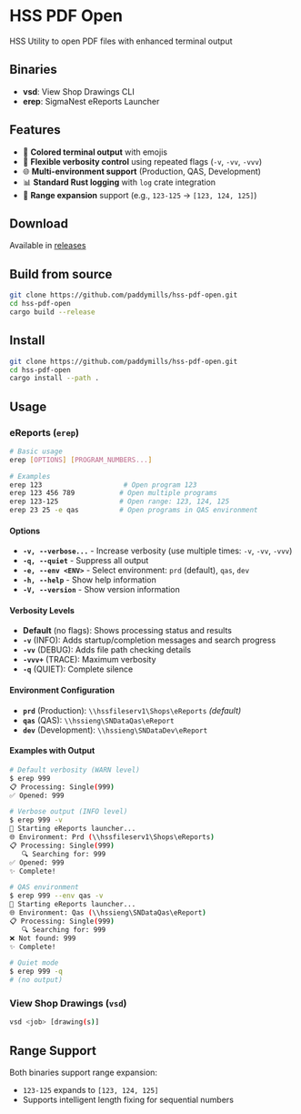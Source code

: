 # HSS PDF Open
HSS Utility to open PDF files with enhanced terminal output

## Binaries
- **vsd**: View Shop Drawings CLI
- **erep**: SigmaNest eReports Launcher

## Features
- 🎨 **Colored terminal output** with emojis
- 🔧 **Flexible verbosity control** using repeated flags (`-v`, `-vv`, `-vvv`)
- 🌐 **Multi-environment support** (Production, QAS, Development)
- 📊 **Standard Rust logging** with `log` crate integration
- 🔢 **Range expansion** support (e.g., `123-125` → `[123, 124, 125]`)

## Download
Available in [releases](https://github.com/paddymills/view-shop-drawings/releases)

## Build from source
```bash
git clone https://github.com/paddymills/hss-pdf-open.git
cd hss-pdf-open
cargo build --release
```

## Install
```bash
git clone https://github.com/paddymills/hss-pdf-open.git
cd hss-pdf-open
cargo install --path .
```

## Usage

### eReports (`erep`)
```bash
# Basic usage
erep [OPTIONS] [PROGRAM_NUMBERS...]

# Examples
erep 123                    # Open program 123
erep 123 456 789           # Open multiple programs
erep 123-125               # Open range: 123, 124, 125
erep 23 25 -e qas          # Open programs in QAS environment
```

#### Options
- **`-v, --verbose...`** - Increase verbosity (use multiple times: `-v`, `-vv`, `-vvv`)
- **`-q, --quiet`** - Suppress all output
- **`-e, --env <ENV>`** - Select environment: `prd` (default), `qas`, `dev`
- **`-h, --help`** - Show help information
- **`-V, --version`** - Show version information

#### Verbosity Levels
- **Default** (no flags): Shows processing status and results
- **`-v`** (INFO): Adds startup/completion messages and search progress  
- **`-vv`** (DEBUG): Adds file path checking details
- **`-vvv+`** (TRACE): Maximum verbosity
- **`-q`** (QUIET): Complete silence

#### Environment Configuration
- **`prd`** (Production): `\\hssfileserv1\Shops\eReports` *(default)*
- **`qas`** (QAS): `\\hssieng\SNDataQas\eReport`
- **`dev`** (Development): `\\hssieng\SNDataDev\eReport`

#### Examples with Output
```bash
# Default verbosity (WARN level)
$ erep 999
📋 Processing: Single(999)
✅ Opened: 999

# Verbose output (INFO level)
$ erep 999 -v
🚀 Starting eReports launcher...
🌐 Environment: Prd (\\hssfileserv1\Shops\eReports)
📋 Processing: Single(999)
   🔍 Searching for: 999
✅ Opened: 999
✨ Complete!

# QAS environment
$ erep 999 --env qas -v
🚀 Starting eReports launcher...
🌐 Environment: Qas (\\hssieng\SNDataQas\eReport)
📋 Processing: Single(999)
   🔍 Searching for: 999
❌ Not found: 999
✨ Complete!

# Quiet mode
$ erep 999 -q
# (no output)
```

### View Shop Drawings (`vsd`)
```bash
vsd <job> [drawing(s)]
```

## Range Support
Both binaries support range expansion:
- `123-125` expands to `[123, 124, 125]`
- Supports intelligent length fixing for sequential numbers
